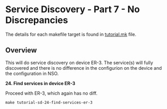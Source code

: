 # Service Discovery - Part 7 - No Discrepancies

The details for each makefile target is found in [tutorial.mk](/tutorial.mk) 
file.

## Overview

This will do service discovery on device ER-3. The service(s) will fully 
discovered and there is
no difference in the configurion on the device and the configuration in NSO.

**24. Find services in device ER-3**

Proceed with ER-3, which again has no diff.

```
make tutorial-sd-24-find-services-er-3
```